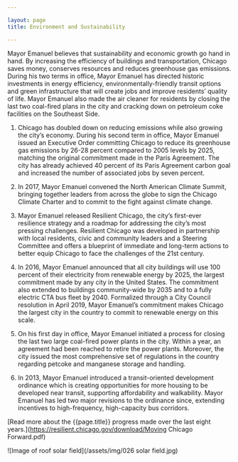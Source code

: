 ```yaml
---

layout: page
title: Environment and Sustainability

---
```


Mayor Emanuel believes that sustainability and economic growth go hand in hand. By increasing the efficiency of buildings and transportation, Chicago saves money, conserves resources and reduces greenhouse gas emissions. During his two terms in office, Mayor Emanuel has directed historic investments in energy efficiency, environmentally-friendly transit options and green infrastructure that will create jobs and improve residents’ quality of life. Mayor Emanuel also made the air cleaner for residents by closing the last two coal-fired plans in the city and cracking down on petroleum coke facilities on the Southeast Side.

1. Chicago has doubled down on reducing emissions while also growing the city’s economy. During his second term in office, Mayor Emanuel issued an Executive Order committing Chicago to reduce its greenhouse gas emissions by 26-28 percent compared to 2005 levels by 2025, matching the original commitment made in the Paris Agreement. The city has already achieved 40 percent of its Paris Agreement carbon goal and increased the number of associated jobs by seven percent. 

1. In 2017, Mayor Emanuel convened the North American Climate Summit, bringing together leaders from across the globe to sign the Chicago Climate Charter and to commit to the fight against climate change.

1. Mayor Emanuel released Resilient Chicago, the city’s first-ever resilience strategy and a roadmap for addressing the city’s most pressing challenges. Resilient Chicago was developed in partnership with local residents, civic and community leaders and a Steering Committee and offers a blueprint of immediate and long-term actions to better equip Chicago to face the challenges of the 21st century.

1. In 2016, Mayor Emanuel announced that all city buildings will use 100 percent of their electricity from renewable energy by 2025, the largest commitment made by any city in the United States. The commitment also extended to buildings community-wide by 2035 and to a fully electric CTA bus fleet by 2040. Formalized through a City Council resolution in April 2019, Mayor Emanuel’s commitment makes Chicago the largest city in the country to commit to renewable energy on this scale.

1. On his first day in office, Mayor Emanuel initiated a process for closing the last two large coal-fired power plants in the city. Within a year, an agreement had been reached to retire the power plants. Moreover, the city issued the most comprehensive set of regulations in the country regarding petcoke and manganese storage and handling. 

1. In 2013, Mayor Emanuel introduced a transit-oriented development ordinance which is creating opportunities for more housing to be developed near transit, supporting affordability and walkability. Mayor Emanuel has led two major revisions to the ordinance since, extending incentives to high-frequency, high-capacity bus corridors. 

[Read more about the {{page.title}} progress made over the last eight years.](https://resilient.chicago.gov/download/Moving Chicago Forward.pdf)

![Image of roof solar field](/assets/img/026 solar field.jpg) 